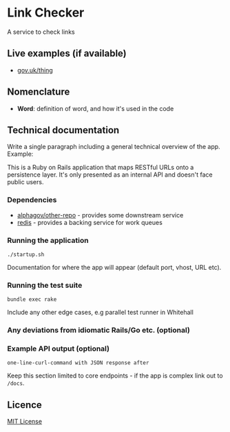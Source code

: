 # Link Checker

A service to check links

## Live examples (if available)

- [gov.uk/thing](https://www.gov.uk/thing)

## Nomenclature

- **Word**: definition of word, and how it's used in the code

## Technical documentation

Write a single paragraph including a general technical overview of the app.
Example:

This is a Ruby on Rails application that maps RESTful URLs onto a persistence
layer. It's only presented as an internal API and doesn't face public users.

### Dependencies

- [alphagov/other-repo]() - provides some downstream service
- [redis]() - provides a backing service for work queues

### Running the application

`./startup.sh`

Documentation for where the app will appear (default port, vhost, URL etc).

### Running the test suite

`bundle exec rake`

Include any other edge cases, e.g parallel test runner in Whitehall

### Any deviations from idiomatic Rails/Go etc. (optional)

### Example API output (optional)

`one-line-curl-command with JSON response after`

Keep this section limited to core endpoints - if the app is complex link out to `/docs`.

## Licence

[MIT License](LICENSE)
